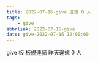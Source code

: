 ```yaml
---
title: 2022-07-16-give 違規 0 人
tags:
    - give
abbrlink: 2022-07-16-give
date: give-2022-07-16 12:00:00
---
```

give 板 [板規連結](https://www.ptt.cc/bbs/give/M.1612495900.A.C32.html)
昨天違規 0 人
